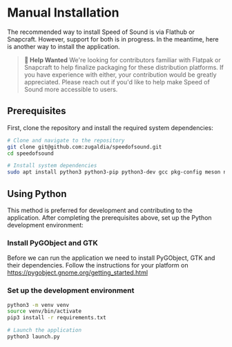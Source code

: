 # Manual Installation

The recommended way to install Speed of Sound is via Flathub or Snapcraft. However, support for both is in progress. In the meantime, here is another way to install the application.

> **🤝 Help Wanted**
> We're looking for contributors familiar with Flatpak or Snapcraft to help finalize packaging for these distribution platforms. If you have experience with either, your contribution would be greatly appreciated. Please reach out if you'd like to help make Speed of Sound more accessible to users.

## Prerequisites

First, clone the repository and install the required system dependencies:

```bash
# Clone and navigate to the repository
git clone git@github.com:zugaldia/speedofsound.git
cd speedofsound

# Install system dependencies
sudo apt install python3 python3-pip python3-dev gcc pkg-config meson ninja-build gettext libgirepository-2.0-dev libcairo2-dev gir1.2-gtk-4.0
```

## Using Python

This method is preferred for development and contributing to the application. After completing the prerequisites above, set up the Python development environment:

### Install PyGObject and GTK

Before we can run the application we need to install PyGObject, GTK and their dependencies. Follow the instructions for your platform on https://pygobject.gnome.org/getting_started.html

### Set up the development environment

```bash
python3 -m venv venv
source venv/bin/activate
pip3 install -r requirements.txt

# Launch the application
python3 launch.py
```
